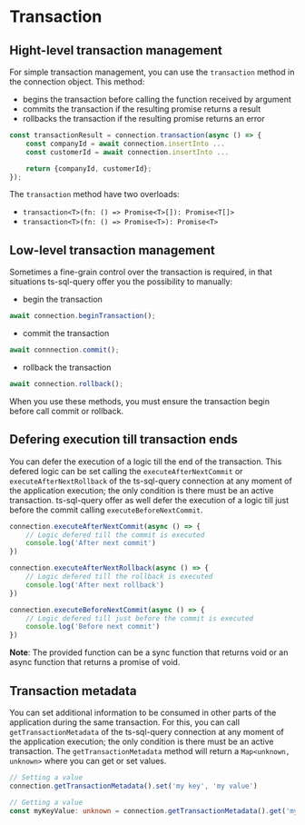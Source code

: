 # Transaction

## Hight-level transaction management

For simple transaction management, you can use the `transaction` method in the connection object. This method:

- begins the transaction before calling the function received by argument
- commits the transaction if the resulting promise returns a result
- rollbacks the transaction if the resulting promise returns an error

```ts
const transactionResult = connection.transaction(async () => {
    const companyId = await connection.insertInto ...
    const customerId = await connection.insertInto ...

    return {companyId, customerId};
});
```

The `transaction` method have two overloads:

- `transaction<T>(fn: () => Promise<T>[]): Promise<T[]>`
- `transaction<T>(fn: () => Promise<T>): Promise<T>`

## Low-level transaction management

Sometimes a fine-grain control over the transaction is required, in that situations ts-sql-query offer you the possibility to manually:

- begin the transaction

```ts
await connection.beginTransaction();
```

- commit the transaction

```ts
await connnection.commit();
```

- rollback the transaction

```ts
await connection.rollback();
```

When you use these methods, you must ensure the transaction begin before call commit or rollback.

## Defering execution till transaction ends

You can defer the execution of a logic till the end of the transaction. This defered logic can be set calling the `executeAfterNextCommit` or `executeAfterNextRollback` of the ts-sql-query connection at any moment of the application execution; the only condition is there must be an active transaction. ts-sql-query offer as well defer the execution of a logic till just before the commit calling `executeBeforeNextCommit`.

```ts
connection.executeAfterNextCommit(async () => {
    // Logic defered till the commit is executed
    console.log('After next commit')
})

connection.executeAfterNextRollback(async () => {
    // Logic defered till the rollback is executed
    console.log('After next rollback')
})

connection.executeBeforeNextCommit(async () => {
    // Logic defered till just before the commit is executed
    console.log('Before next commit')
})
```

**Note**: The provided function can be a sync function that returns void or an async function that returns a promise of void.

## Transaction metadata

You can set additional information to be consumed in other parts of the application during the same transaction. For this, you can call `getTransactionMetadata` of the ts-sql-query connection at any moment of the application execution; the only condition is there must be an active transaction. The `getTransactionMetadata` method will return a `Map<unknown, unknown>` where you can get or set values.

```ts
// Setting a value
connection.getTransactionMetadata().set('my key', 'my value')
```

```ts
// Getting a value
const myKeyValue: unknown = connection.getTransactionMetadata().get('my key')
```